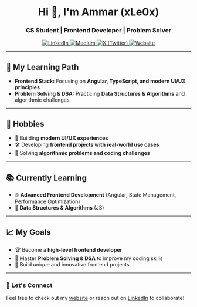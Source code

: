 <h1 align="center">Hi 👋, I'm Ammar (xLe0x)</h1>
<h3 align="center">CS Student | Frontend Developer | Problem Solver</h3>

<div align="center">
  <a href="https://linkedin.com/in/ammarxle0x">
    <img src="https://img.shields.io/badge/LinkedIn-%230077B5.svg?logo=linkedin&logoColor=white" alt="LinkedIn">
  </a>
  <a href="https://medium.com/@ammarxle0x">
    <img src="https://img.shields.io/badge/Medium-12100E?logo=medium&logoColor=white" alt="Medium">
  </a>
  <a href="https://x.com/_xle0x">
    <img src="https://img.shields.io/badge/X-black.svg?logo=X&logoColor=white" alt="X (Twitter)">
  </a>
  <a href="https://xle0x.netlify.app/">
    <img src="https://img.shields.io/badge/Website-%23000000.svg?logo=About.me&logoColor=white" alt="Website">
  </a>
</div>

______________________________________________________________________

## 🚀 My Learning Path

- **Frontend Stack:** Focusing on **Angular, TypeScript, and modern UI/UX principles**  
- **Problem Solving & DSA:** Practicing **Data Structures & Algorithms** and algorithmic challenges  

______________________________________________________________________

## 📅 Hobbies

- 🎨 Building **modern UI/UX experiences**
- 🛠️ Developing **frontend projects with real-world use cases**
- 🧩 Solving **algorithmic problems and coding challenges**

______________________________________________________________________

## 📚 Currently Learning

- 🌐 **Advanced Frontend Development** (Angular, State Management, Performance Optimization)  
- 🔢 **Data Structures & Algorithms** (JS)  

______________________________________________________________________

## 📈 My Goals

- 🏆 Become a **high-level frontend developer**  
- 🎯 Master **Problem Solving & DSA** to improve my coding skills  
- 🚀 Build unique and innovative frontend projects  

______________________________________________________________________

### 🤝 Let's Connect

Feel free to check out my [website](https://xle0x.netlify.app/) or reach out on [LinkedIn](https://linkedin.com/in/ammarxle0x) to collaborate!
